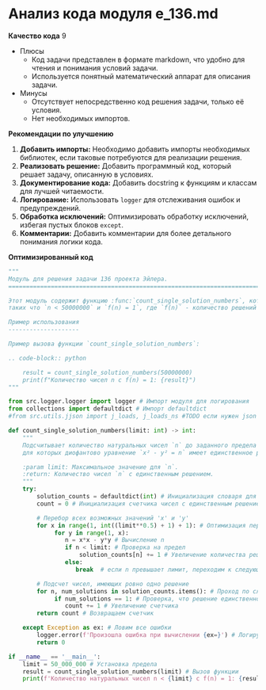 # Анализ кода модуля e_136.md

**Качество кода**
9
-  Плюсы
    - Код задачи представлен в формате markdown, что удобно для чтения и понимания условий задачи.
    - Используется понятный математический аппарат для описания задачи.
-  Минусы
    - Отсутствует непосредственно код решения задачи, только её условия.
    - Нет необходимых импортов.

**Рекомендации по улучшению**

1. **Добавить импорты:** Необходимо добавить импорты необходимых библиотек, если таковые потребуются для реализации решения.
2. **Реализовать решение:** Добавить программный код, который решает задачу, описанную в условиях.
3. **Документирование кода:** Добавить docstring к функциям и классам для лучшей читаемости.
4. **Логирование:** Использовать `logger` для отслеживания ошибок и предупреждений.
5. **Обработка исключений:** Оптимизировать обработку исключений, избегая пустых блоков `except`.
6. **Комментарии:** Добавить комментарии для более детального понимания логики кода.

**Оптимизированный код**

```python
"""
Модуль для решения задачи 136 проекта Эйлера.
=========================================================================================

Этот модуль содержит функцию :func:`count_single_solution_numbers`, которая используется для подсчета количества натуральных чисел `n`,
таких что `n < 50000000` и `f(n) = 1`, где `f(n)` - количество решений диофантова уравнения `x² - y² = n`.

Пример использования
--------------------

Пример вызова функции `count_single_solution_numbers`:

.. code-block:: python

    result = count_single_solution_numbers(50000000)
    print(f"Количество чисел n с f(n) = 1: {result}")
"""

from src.logger.logger import logger # Импорт модуля для логирования
from collections import defaultdict # Импорт defaultdict
#from src.utils.jjson import j_loads, j_loads_ns #TODO если нужен json

def count_single_solution_numbers(limit: int) -> int:
    """
    Подсчитывает количество натуральных чисел `n` до заданного предела `limit`,
    для которых диофантово уравнение `x² - y² = n` имеет единственное решение.

    :param limit: Максимальное значение для `n`.
    :return: Количество чисел `n` с единственным решением.
    """
    try:
        solution_counts = defaultdict(int) # Инициализация словаря для хранения количества решений
        count = 0 # Инициализация счетчика чисел с единственным решением

        # Перебор всех возможных значений 'x' и 'y'
        for x in range(1, int((limit**0.5) + 1) + 1): # Оптимизация перебора x
             for y in range(1, x):
                n = x*x - y*y # Вычисление n
                if n < limit: # Проверка на предел
                    solution_counts[n] += 1 # Увеличение количества решений для n
                else:
                   break  # если n превышает лимит, переходим к следующему x

        # Подсчет чисел, имеющих ровно одно решение
        for n, num_solutions in solution_counts.items(): # Проход по словарю
             if num_solutions == 1: # Проверка, что решение единственное
                count += 1 # Увеличение счетчика
        return count # Возвращаем счетчик

    except Exception as ex: # Ловим все ошибки
        logger.error(f'Произошла ошибка при вычислении {ex=}') # Логируем ошибку
        return 0

if __name__ == '__main__':
    limit = 50_000_000 # Установка предела
    result = count_single_solution_numbers(limit) # Вызов функции
    print(f'Количество натуральных чисел n < {limit} с f(n) = 1: {result}') # Вывод результата

```